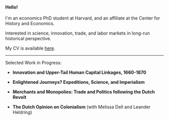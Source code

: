 #### Hello! 
I'm an economics PhD student at Harvard, and an affiliate at the Center for History and Economics.

Interested in science, innovation, trade, and labor markets in long-run historical perspective.

My CV is available [here](https://matthewleechen.github.io/cv/MLC_CV_19_Dec_2023.pdf).

--------

Selected Work in Progress: 

- **Innovation and Upper-Tail Human Capital Linkages, 1660-1870**

- **Enlightened Journeys? Expeditions, Science, and Imperialism**

- **Merchants and Monopolies: Trade and Politics following the Dutch Revolt**

- **The Dutch Opinion on Colonialism** (with Melissa Dell and Leander Heldring)
